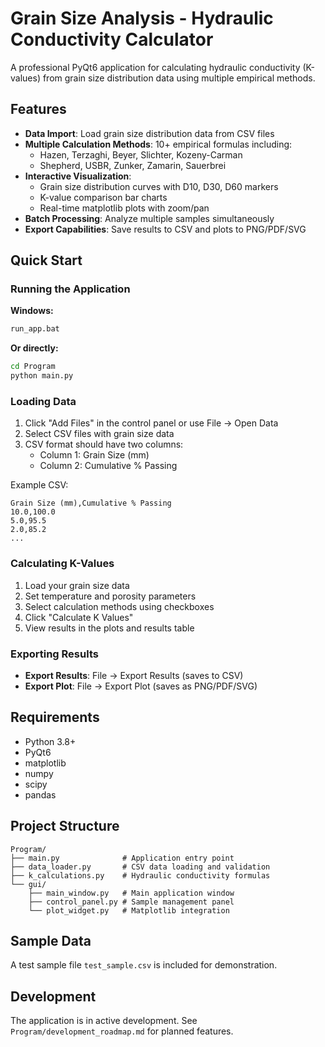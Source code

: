# Grain Size Analysis - Hydraulic Conductivity Calculator

A professional PyQt6 application for calculating hydraulic conductivity (K-values) from grain size distribution data using multiple empirical methods.

## Features

- **Data Import**: Load grain size distribution data from CSV files
- **Multiple Calculation Methods**: 10+ empirical formulas including:
  - Hazen, Terzaghi, Beyer, Slichter, Kozeny-Carman
  - Shepherd, USBR, Zunker, Zamarin, Sauerbrei
- **Interactive Visualization**: 
  - Grain size distribution curves with D10, D30, D60 markers
  - K-value comparison bar charts
  - Real-time matplotlib plots with zoom/pan
- **Batch Processing**: Analyze multiple samples simultaneously
- **Export Capabilities**: Save results to CSV and plots to PNG/PDF/SVG

## Quick Start

### Running the Application

**Windows:**
```bash
run_app.bat
```

**Or directly:**
```bash
cd Program
python main.py
```

### Loading Data

1. Click "Add Files" in the control panel or use File → Open Data
2. Select CSV files with grain size data
3. CSV format should have two columns:
   - Column 1: Grain Size (mm)
   - Column 2: Cumulative % Passing

Example CSV:
```csv
Grain Size (mm),Cumulative % Passing
10.0,100.0
5.0,95.5
2.0,85.2
...
```

### Calculating K-Values

1. Load your grain size data
2. Set temperature and porosity parameters
3. Select calculation methods using checkboxes
4. Click "Calculate K Values"
5. View results in the plots and results table

### Exporting Results

- **Export Results**: File → Export Results (saves to CSV)
- **Export Plot**: File → Export Plot (saves as PNG/PDF/SVG)

## Requirements

- Python 3.8+
- PyQt6
- matplotlib
- numpy
- scipy
- pandas

## Project Structure

```
Program/
├── main.py              # Application entry point
├── data_loader.py       # CSV data loading and validation
├── k_calculations.py    # Hydraulic conductivity formulas
└── gui/
    ├── main_window.py   # Main application window
    ├── control_panel.py # Sample management panel
    └── plot_widget.py   # Matplotlib integration
```

## Sample Data

A test sample file `test_sample.csv` is included for demonstration.

## Development

The application is in active development. See `Program/development_roadmap.md` for planned features.
